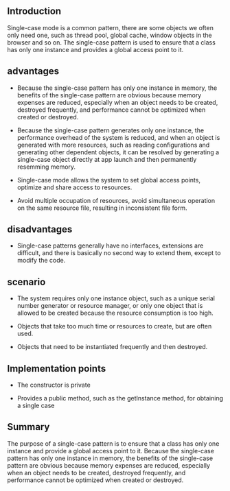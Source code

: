 ## Introduction

Single-case mode is a common pattern, there are some objects we often only need one, such as thread pool, global cache, window objects in the browser and so on. The single-case pattern is used to ensure that a class has only one instance and provides a global access point to it.

## advantages

- Because the single-case pattern has only one instance in memory, the benefits of the single-case pattern are obvious because memory expenses are reduced, especially when an object needs to be created, destroyed frequently, and performance cannot be optimized when created or destroyed.

- Because the single-case pattern generates only one instance, the performance overhead of the system is reduced, and when an object is generated with more resources, such as reading configurations and generating other dependent objects, it can be resolved by generating a single-case object directly at app launch and then permanently resemming memory.

- Single-case mode allows the system to set global access points, optimize and share access to resources.

- Avoid multiple occupation of resources, avoid simultaneous operation on the same resource file, resulting in inconsistent file form.

## disadvantages

- Single-case patterns generally have no interfaces, extensions are difficult, and there is basically no second way to extend them, except to modify the code.

## scenario

- The system requires only one instance object, such as a unique serial number generator or resource manager, or only one object that is allowed to be created because the resource consumption is too high.

- Objects that take too much time or resources to create, but are often used.

- Objects that need to be instantiated frequently and then destroyed.

## Implementation points

- The constructor is private

- Provides a public method, such as the getInstance method, for obtaining a single case

## Summary

The purpose of a single-case pattern is to ensure that a class has only one instance and provide a global access point to it. Because the single-case pattern has only one instance in memory, the benefits of the single-case pattern are obvious because memory expenses are reduced, especially when an object needs to be created, destroyed frequently, and performance cannot be optimized when created or destroyed.
